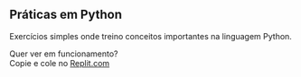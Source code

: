 ## Práticas em Python
Exercícios simples onde treino conceitos importantes na linguagem Python.

Quer ver em funcionamento?<br>
Copie e cole no <a href="https://replit.com/languages/python3?v2=1" about="_blank">Replit.com</a>
